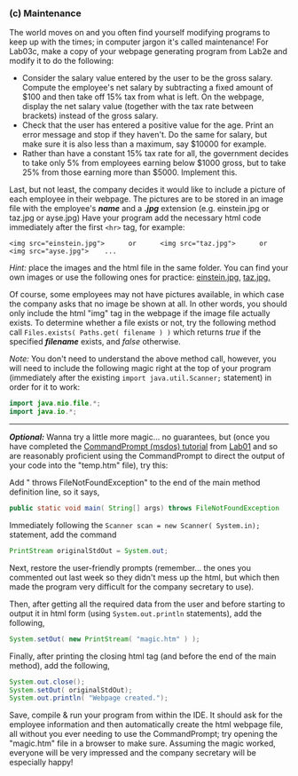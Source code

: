 ### (c) Maintenance

The world moves on and you often find yourself modifying programs to keep up with the times; in computer jargon it's called maintenance! For Lab03c, make a copy of your webpage generating program from Lab2e and modify it to do the following:

*   Consider the salary value entered by the user to be the gross salary. Compute the employee's net salary by subtracting a fixed amount of $100 and then take off 15% tax from what is left. On the webpage, display the net salary value (together with the tax rate between brackets) instead of the gross salary.
*   Check that the user has entered a positive value for the age. Print an error message and stop if they haven't. Do the same for salary, but make sure it is also less than a maximum, say $10000 for example.
*   Rather than have a constant 15% tax rate for all, the government decides to take only 5% from employees earning below $1000 gross, but to take 25% from those earning more than $5000. Implement this.

Last, but not least, the company decides it would like to include a picture of each employee in their webpage. The pictures are to be stored in an image file with the employee's ***name*** and a ***.jpg*** extension (e.g. einstein.jpg or taz.jpg or ayse.jpg) Have your program add the necessary html code immediately after the first ``<hr>`` tag, for example:

    <img src="einstein.jpg">      or      <img src="taz.jpg">      or      <img src="ayse.jpg">    ...

_Hint:_ place the images and the html file in the same folder. You can find your own images or use the following ones for practice: [einstein.jpg](http://web.archive.org/web/20191227213828/http://www.cs.bilkent.edu.tr/~david/cs101/assignments/lab03/einstein.jpg), [taz.jpg.](http://web.archive.org/web/20191227213828/http://www.cs.bilkent.edu.tr/~david/cs101/assignments/lab03/taz.jpg)

Of course, some employees may not have pictures available, in which case the company asks that no image be shown at all. In other words, you should only include the html "img" tag in the webpage if the image file actually exists. To determine whether a file exists or not, try the following method call ``Files.exists( Paths.get( filename ) )`` which returns _true_ if the specified ***filename*** exists, and _false_ otherwise.

_Note:_ You don't need to understand the above method call, however, you will need to include the following magic right at the top of your program (immediately after the existing ``import java.util.Scanner;`` statement) in order for it to work:

```java
import java.nio.file.*;
import java.io.*;
```
* * *

**_Optional:_**  Wanna try a little more magic... no guarantees, but (once you have completed the [CommandPrompt (msdos) tutorial](http://web.archive.org/web/20191227213828/http://www.cs.bilkent.edu.tr/%7Edavid/cs101/assignments/lab01/labmsdos.htm) from [Lab01](http://web.archive.org/web/20191227213828/http://www.cs.bilkent.edu.tr/%7Edavid/cs101/assignments/lab01) and so are reasonably proficient using the CommandPrompt to direct the output of your code into the "temp.htm" file), try this:

Add " throws FileNotFoundException" to the end of the main method definition line, so it says,

```java
public static void main( String[] args) throws FileNotFoundException
```
Immediately following the ``Scanner scan = new Scanner( System.in);`` statement, add the command

```java
PrintStream originalStdOut = System.out;
```

Next, restore the user-friendly prompts (remember... the ones you commented out last week so they didn't mess up the html, but which then made the program very difficult for the company secretary to use).

Then, after getting all the required data from the user and before starting to output it in html form (using ``System.out.println`` statements), add the following,

```java
System.setOut( new PrintStream( "magic.htm" ) );
```

Finally, after printing the closing html tag (and before the end of the main method), add the following,

```java
System.out.close();
System.setOut( originalStdOut);
System.out.println( "Webpage created.");
```

Save, compile & run your program from within the IDE. It should ask for the employee information and then automatically create the html webpage file, all without you ever needing to use the CommandPrompt; try opening the "magic.htm" file in a browser to make sure. Assuming the magic worked, everyone will be very impressed and the company secretary will be especially happy!